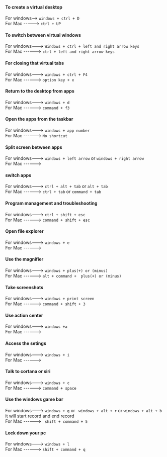 #### To create a virtual desktop
For windows--> `windows + ctrl + D`<br/>
For Mac -----> `ctrl + UP`

#### To switch between virtual windows
For windows---> `Windows + ctrl + left and right arrow keys`<br/>
For Mac ------> `ctrl + left and right arrow keys`

#### For closing that virtual tabs
For windows---> `windows + ctrl + F4`<br/>
For Mac ------> `option key + x`

#### Return to the desktop from apps
For windows---> `windows + d`<br/>
For Mac ------> `command + f3`

#### Open the apps from the taskbar
For windows---> `windows + app number`<br/>
For Mac ------> `No shortcut`

#### Split screen between apps
For windows---> `windows + left arrow` or `windows + right arrow`<br/>
For Mac ------>

#### switch apps
For windows---> `ctrl + alt + tab` or `alt + tab`<br/>
For Mac ------> `ctrl + tab` or `command + tab`

#### Program management and troubleshooting
For windows---> `ctrl + shift + esc`<br/>
For Mac ------> `command + shift + esc`

#### Open file explorer
For windows---> `windows + e`<br/>
For Mac ------>

#### Use the magnifier
For windows---> `windows + plus(+) or (minus)`<br/>
For Mac ------> `alt + command +  plus(+) or (minus)`

#### Take screenshots
For windows---> `windows + print screen`<br/>
For Mac ------> `command + shift + 3`

#### Use action center
For windows---> `windows +a`<br/>
For Mac ------> 

#### Access the setings
For windows---> `windows + i`<br/>
For Mac ------>

#### Talk to cortana or siri
For windows---> `windows + c`<br/>
For Mac ------> `command + space`

#### Use the windows game bar
For windows---> `windows + g` or ` windows + alt + r` or `windows + alt + b` it will start record and end record <br/>
For Mac ------> ` shift + command + 5`

#### Lock down your pc
For windows---> `windows + l`<br/>
For Mac ------> `shift + command + q`


